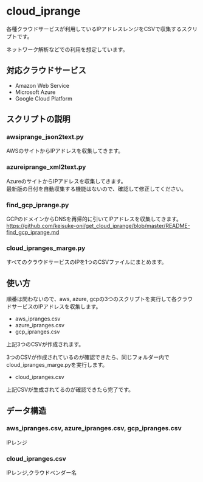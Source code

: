 # cloud_iprange

各種クラウドサービスが利用しているIPアドレスレンジをCSVで収集するスクリプトです。

ネットワーク解析などでの利用を想定しています。

## 対応クラウドサービス
- Amazon Web Service
- Microsoft Azure
- Google Cloud Platform

## スクリプトの説明
### awsiprange_json2text.py
AWSのサイトからIPアドレスを収集してきます。
### azureiprange_xml2text.py
AzureのサイトからIPアドレスを収集してきます。<br />
最新版の日付を自動収集する機能はないので、確認して修正してください。
### find_gcp_iprange.py
GCPのドメインからDNSを再帰的に引いてIPアドレスを収集してきます。<br />
https://github.com/keisuke-oni/get_cloud_iprange/blob/master/README-find_gcp_iprange.md
### cloud_ipranges_marge.py
すべてのクラウドサービスのIPを1つのCSVファイルにまとめます。

## 使い方
順番は問わないので、aws, azure, gcpの3つのスクリプトを実行して各クラウドサービスのIPアドレスを収集します。

- aws_ipranges.csv
- azure_ipranges.csv
- gcp_ipranges.csv

上記3つのCSVが作成されます。

3つのCSVが作成されているのが確認できたら、同じフォルダー内でcloud_ipranges_marge.pyを実行します。

- cloud_ipranges.csv

上記CSVが生成されてるのが確認できたら完了です。

## データ構造
### aws_ipranges.csv, azure_ipranges.csv, gcp_ipranges.csv
IPレンジ
### cloud_ipranges.csv
IPレンジ,クラウドベンダー名
